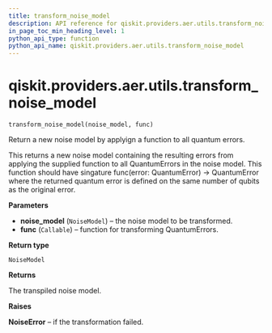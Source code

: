 ```yaml
---
title: transform_noise_model
description: API reference for qiskit.providers.aer.utils.transform_noise_model
in_page_toc_min_heading_level: 1
python_api_type: function
python_api_name: qiskit.providers.aer.utils.transform_noise_model
---
```


# qiskit.providers.aer.utils.transform\_noise\_model

<span id="qiskit.providers.aer.utils.transform_noise_model" />

`transform_noise_model(noise_model, func)`

Return a new noise model by applyign a function to all quantum errors.

This returns a new noise model containing the resulting errors from applying the supplied function to all QuantumErrors in the noise model. This function should have singature func(error: QuantumError) -> QuantumError where the returned quantum error is defined on the same number of qubits as the original error.

**Parameters**

*   **noise\_model** (`NoiseModel`) – the noise model to be transformed.
*   **func** (`Callable`) – function for transforming QuantumErrors.

**Return type**

`NoiseModel`

**Returns**

The transpiled noise model.

**Raises**

**NoiseError** – if the transformation failed.

